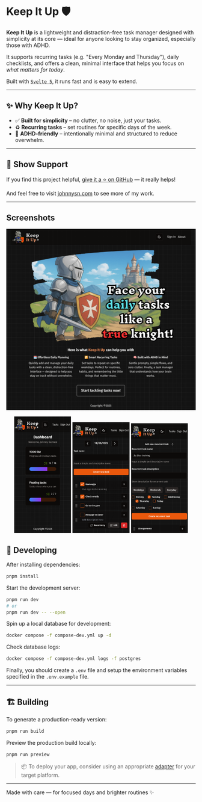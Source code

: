 # Keep It Up 🛡️

**Keep It Up** is a lightweight and distraction-free task manager designed with simplicity at its core — ideal for anyone looking to stay organized, especially those with ADHD.

It supports recurring tasks (e.g. "Every Monday and Thursday"), daily checklists, and offers a clean, minimal interface that helps you focus on _what matters for today_.

Built with [`Svelte 5`](https://svelte.dev/), it runs fast and is easy to extend.

---

## ✨ Why Keep It Up?

- ✅ **Built for simplicity** – no clutter, no noise, just your tasks.
- ♻️ **Recurring tasks** – set routines for specific days of the week.
- 🧠 **ADHD-friendly** – intentionally minimal and structured to reduce overwhelm.

---

## 🌟 Show Support

If you find this project helpful, [give it a ⭐ on GitHub](https://github.com/johnnysn/keepitup) — it really helps!

And feel free to visit [johnnysn.com](https://johnnysn.com) to see more of my work.

---

## Screenshots

![Landing page](./screenshots/landing.png)

<div align="center">
  <img src="./screenshots/dashboard.png" width="30%" alt="Dashboard"/>
  <img src="./screenshots/daily.png" width="30%" alt="Daily tasks"/>
  <img src="./screenshots/recurrent.png" width="30%" alt="Recurrent tasks"/>
</div>

## 🚀 Developing

After installing dependencies:

```bash
pnpm install
```

Start the development server:

```bash
pnpm run dev
# or
pnpm run dev -- --open
```

Spin up a local database for development:

```bash
docker compose -f compose-dev.yml up -d
```

Check database logs:

```bash
docker compose -f compose-dev.yml logs -f postgres
```

Finally, you should create a `.env` file and setup the environment variables specified in the `.env.example` file.

---

## 🏗️ Building

To generate a production-ready version:

```bash
pnpm run build
```

Preview the production build locally:

```bash
pnpm run preview
```

> 📦 To deploy your app, consider using an appropriate [adapter](https://svelte.dev/docs/kit/adapters) for your target platform.

---

Made with care — for focused days and brighter routines ✨
